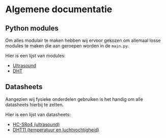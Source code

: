 # Algemene documentatie

## Python modules

Om alles modulair te maken hebben wij ervoor gekozen om allemaal losse modules te maken die aan geroepen worden in de `main.py`.

Hier is een lijst van modules:

- [Ultrasound](pythonModules/ultrasound.md)
- [DHT](pythonModules/dht.md)

## Datasheets

Aangezien wij fysieke onderdelen gebruiken is het handig om alle datasheets hierbij te zetten.

Hier is een lijst van datasheets:

- [HC-SRo4 (ultrasound)](dataSheets/HC-SR04.pdf)
- [DHT11 (temperatuur en luchtvochtigheid)](dataSheets/2.13%20DHT11.pdf)

